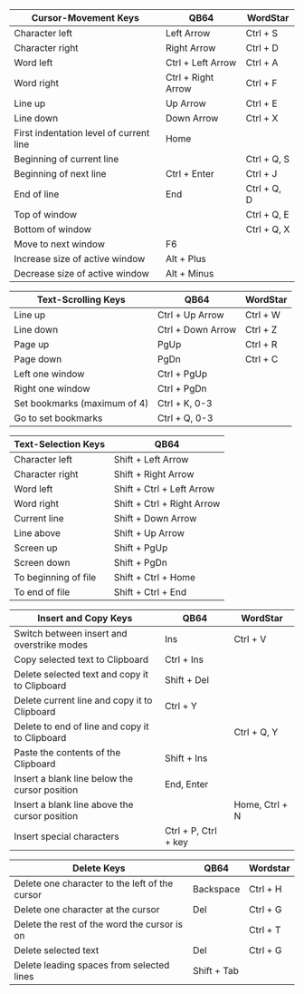 | Cursor-Movement Keys | QB64 | WordStar |
| - | - | - |
| Character left | Left Arrow | Ctrl + S |
| Character right | Right Arrow | Ctrl + D |
| Word left | Ctrl + Left Arrow | Ctrl + A |
| Word right | Ctrl + Right Arrow | Ctrl + F |
| Line up | Up Arrow | Ctrl + E |
| Line down | Down Arrow | Ctrl + X |
| First indentation level of current line | Home | |
| Beginning of current line | | Ctrl + Q, S |
| Beginning of next line | Ctrl + Enter | Ctrl + J |
| End of line | End | Ctrl + Q, D |
| Top of window | | Ctrl + Q, E |
| Bottom of window | | Ctrl + Q, X |
| Move to next window | F6 | |
| Increase size of active window | Alt + Plus | |
| Decrease size of active window | Alt + Minus | |

| Text-Scrolling Keys | QB64 | WordStar |
| - | - | - |
| Line up | Ctrl + Up Arrow | Ctrl + W |
| Line down | Ctrl + Down Arrow | Ctrl + Z |
| Page up | PgUp | Ctrl + R |
| Page down | PgDn | Ctrl + C |
| Left one window | Ctrl + PgUp | |
| Right one window | Ctrl + PgDn | |
| Set bookmarks (maximum of 4) | Ctrl + K, 0-3 | |
| Go to set bookmarks | Ctrl + Q, 0-3 | |

| Text-Selection Keys | QB64 |
| - | - |
| Character left | Shift + Left Arrow |
| Character right | Shift + Right Arrow |
| Word left | Shift + Ctrl + Left Arrow |
| Word right | Shift + Ctrl + Right Arrow |
| Current line | Shift + Down Arrow |
| Line above | Shift + Up Arrow |
| Screen up | Shift + PgUp |
| Screen down | Shift + PgDn |
| To beginning of file | Shift + Ctrl + Home |
| To end of file | Shift + Ctrl + End |

| Insert and Copy Keys | QB64 | WordStar |
| - | - | - |
| Switch between insert and overstrike modes | Ins | Ctrl + V |
| Copy selected text to Clipboard | Ctrl + Ins | |
| Delete selected text and copy it to Clipboard | Shift + Del | |
| Delete current line and copy it to Clipboard | Ctrl + Y | |
| Delete to end of line and copy it to Clipboard | | Ctrl + Q, Y |
| Paste the contents of the Clipboard | Shift + Ins | |
| Insert a blank line below the cursor position | End, Enter | |
| Insert a blank line above the cursor position | | Home, Ctrl + N |
| Insert special characters | Ctrl + P, Ctrl + key | |

| Delete Keys | QB64 | Wordstar |
| - | - | - |
| Delete one character to the left of the cursor | Backspace | Ctrl + H |
| Delete one character at the cursor | Del | Ctrl + G |
| Delete the rest of the word the cursor is on | | Ctrl + T |
| Delete selected text | Del | Ctrl + G |
| Delete leading spaces from selected lines | Shift + Tab | |
